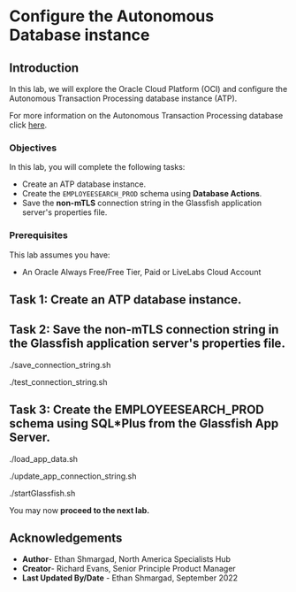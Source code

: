 # Configure the Autonomous Database instance

## Introduction

In this lab, we will explore the Oracle Cloud Platform (OCI) and configure the Autonomous Transaction Processing database instance (ATP).

For more information on the Autonomous Transaction Processing database click [here](https://www.oracle.com/autonomous-database/autonomous-transaction-processing/).

### Objectives

In this lab, you will complete the following tasks:

- Create an ATP database instance.
- Create the `EMPLOYEESEARCH_PROD` schema using **Database Actions**.
- Save the **non-mTLS** connection string in the Glassfish application server's properties file.

### Prerequisites

This lab assumes you have:
- An Oracle Always Free/Free Tier, Paid or LiveLabs Cloud Account

## Task 1: Create an ATP database instance.

## Task 2: Save the non-mTLS connection string in the Glassfish application server's properties file.

./save_connection_string.sh

./test_connection_string.sh

## Task 3: Create the EMPLOYEESEARCH_PROD schema using SQL*Plus from the Glassfish App Server.

./load_app_data.sh

./update_app_connection_string.sh 

./startGlassfish.sh


You may now **proceed to the next lab.**

## Acknowledgements

- **Author**- Ethan Shmargad, North America Specialists Hub
- **Creator**- Richard Evans, Senior Principle Product Manager
- **Last Updated By/Date** - Ethan Shmargad, September 2022

